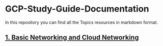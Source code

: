 # GCP-Study-Guide-Documentation 

In this repository you can find all the Topics resources in markdown format.

## [1. Basic Networking and Cloud Networking](https://github.com/HasanTareq73/GCP-Study-Guide/blob/8d799e160b73709f559db61072d777b4ca43f93a/Basic%20Networking%20and%20Cloud%20Networking/README.md)
